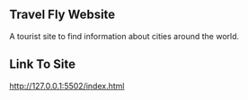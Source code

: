 ## Travel Fly Website

A tourist site to find information about cities around the world.

## Link To Site

http://127.0.0.1:5502/index.html
